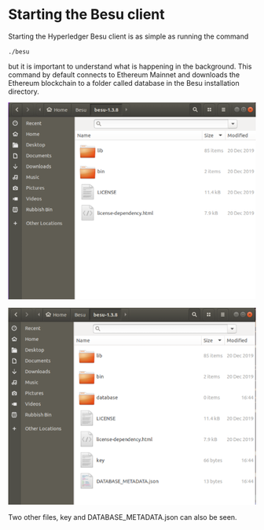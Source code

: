 # Starting the Besu client

Starting the Hyperledger Besu client is as simple as running the command 

```text
./besu
```

but it is important to understand what is happening in the background. This command by  default connects to Ethereum Mainnet and downloads the Ethereum blockchain to a folder called database in the Besu installation directory.

![Directory before starting the Besu client](../.gitbook/assets/besu-directory-before.png)

![Directory after the Besu client has started](../.gitbook/assets/besu-directory-after.png)

Two other files, key and DATABASE\_METADATA.json can also be seen. 

